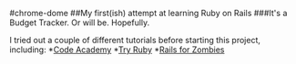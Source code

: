 #chrome-dome
##My first(ish) attempt at learning Ruby on Rails
###It's a Budget Tracker. Or will be. Hopefully.


I tried out a couple of different tutorials before starting this project, including:
*[Code Academy](http://www.codecademy.com/en/tracks/ruby)
*[Try Ruby](http://tryruby.org/levels/1/challenges/0)
*[Rails for Zombies](http://railsforzombies.org/levels/1)